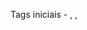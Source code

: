 Tags iniciais - <html>, <head>, <title>,<meta>,<body>
Cabeçalhos - <headers>
Sessões - <section>
Fonte - titulos <h1, h2...>
Corpo - <body>
Navegação - <nav>
Marcadores - <ul>
Listas - <li>
Paragrafo - <p>
Hyperlink - <a>
Divisão - <div>

